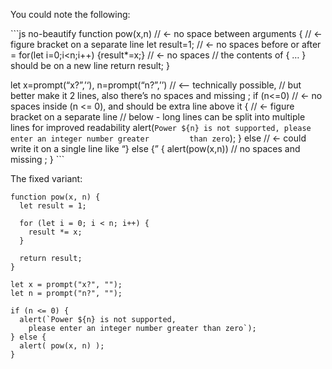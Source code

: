 You could note the following:

\`\`\`js no-beautify function pow(x,n) // &lt;- no space between arguments { // &lt;- figure bracket on a separate line let result=1; // &lt;- no spaces before or after = for(let i=0;i&lt;n;i++) {result\*=x;} // &lt;- no spaces // the contents of { … } should be on a new line return result; }

let x=prompt(“x?”,’‘), n=prompt(“n?”,’’) // &lt;– technically possible, // but better make it 2 lines, also there’s no spaces and missing ; if (n&lt;=0) // &lt;- no spaces inside (n &lt;= 0), and should be extra line above it { // &lt;- figure bracket on a separate line // below - long lines can be split into multiple lines for improved readability alert(`Power ${n} is not supported, please enter an integer number greater         than zero`); } else // &lt;- could write it on a single line like “} else {” { alert(pow(x,n)) // no spaces and missing ; } \`\`\`

The fixed variant:

    function pow(x, n) {
      let result = 1;

      for (let i = 0; i < n; i++) {
        result *= x;
      }

      return result;
    }

    let x = prompt("x?", "");
    let n = prompt("n?", "");

    if (n <= 0) {
      alert(`Power ${n} is not supported,
        please enter an integer number greater than zero`);
    } else {
      alert( pow(x, n) );
    }
